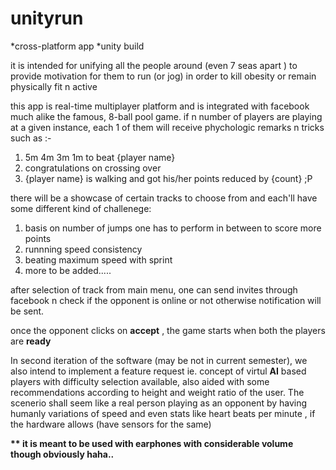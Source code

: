 # unityrun

*cross-platform app 
*unity build


it is intended for unifying all the people around (even 7 seas apart ) to provide motivation for them to run (or jog) in order to kill obesity or remain physically fit n active


this app is real-time multiplayer platform and is integrated with facebook much alike the famous, 8-ball pool game.
if n number of players are playing at a given instance,
each 1 of them will receive phychologic remarks n tricks such as :-

1. 5m 4m 3m 1m to beat {player name}
2. congratulations on crossing over
3. {player name} is walking and got his/her points reduced by {count}  ;P


there will be a showcase of certain tracks to choose from and
each'll have some different kind of challenege: 

1. basis on number of jumps one has to perform in between to score more points
2. runnning speed consistency
3. beating maximum speed with sprint
4. more to be added.....


after selection of track from main menu, one can send invites through facebook n check if the opponent is online or not otherwise notification will be sent.

once the opponent clicks on __accept__ , the game starts when both the players are __ready__ 




In second iteration of the software (may be not in current semester), we also intend to implement a feature request ie. concept of virtul __AI__  based players with difficulty selection available, also aided with some recommendations according to height and weight ratio of the user.
The scenerio shall seem like a real person playing as an opponent by having humanly variations of speed and even stats like heart beats per minute , if the hardware allows (have sensors for the same)



__** it is meant to be used with earphones with considerable volume though obviously haha..__
